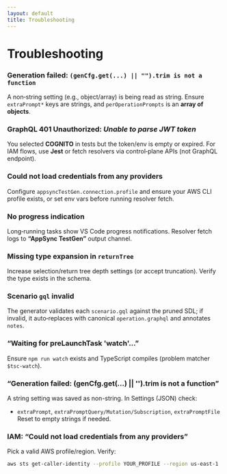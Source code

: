 ```yaml
---
layout: default
title: Troubleshooting
---
```


# Troubleshooting

### Generation failed: `(genCfg.get(...) || "").trim is not a function`

A non‑string setting (e.g., object/array) is being read as string. Ensure `extraPrompt*` keys are strings, and `perOperationPrompts` is an **array of objects**.

### GraphQL 401 Unauthorized: *Unable to parse JWT token*

You selected **COGNITO** in tests but the token/env is empty or expired. For IAM flows, use **Jest** or fetch resolvers via control‑plane APIs (not GraphQL endpoint).

### Could not load credentials from any providers

Configure `appsyncTestGen.connection.profile` and ensure your AWS CLI profile exists, or set env vars before running resolver fetch.

### No progress indication

Long‑running tasks show VS Code progress notifications. Resolver fetch logs to **“AppSync TestGen”** output channel.

### Missing type expansion in `returnTree`

Increase selection/return tree depth settings (or accept truncation). Verify the type exists in the schema.

### Scenario `gql` invalid

The generator validates each `scenario.gql` against the pruned SDL; if invalid, it auto‑replaces with canonical `operation.graphql` and annotates `notes`.


### “Waiting for preLaunchTask 'watch'…”

Ensure `npm run watch` exists and TypeScript compiles (problem matcher `$tsc-watch`).

### “Generation failed: (genCfg.get(...) || '').trim is not a function”

A string setting was saved as non-string. In Settings (JSON) check:
- `extraPrompt`, `extraPromptQuery/Mutation/Subscription`, `extraPromptFile`
Reset to empty strings if needed.

### IAM: “Could not load credentials from any providers”

Pick a valid AWS profile/region. Verify:
```bash
aws sts get-caller-identity --profile YOUR_PROFILE --region us-east-1
```